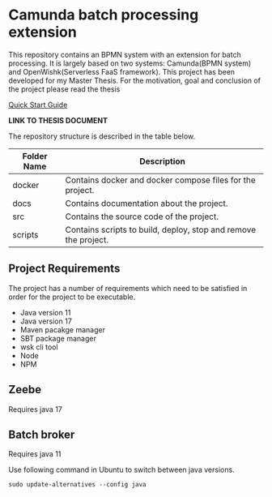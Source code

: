 # Camunda batch processing extension

This repository contains an BPMN system with an extension for batch processing.
It is largely based on two systems: Camunda(BPMN system) and
OpenWishk(Serverless FaaS framework). This project has been developed for my
Master Thesis. For the motivation, goal and conclusion of the project please
read the thesis

[Quick Start Guide](./docs/quickStartGuide.md)

__LINK TO THESIS DOCUMENT__

 The repository structure is described in
the table below.

| Folder Name | Description                                                     |
|-------------|-----------------------------------------------------------------|
| docker      | Contains docker and docker compose files for the project.       |
| docs        | Contains documentation about the project.                       |
| src         | Contains the source code of the project.                        |
| scripts     | Contains scripts to build, deploy, stop and remove the project. |


## Project Requirements
The project has a number of requirements which need to be satisfied in order
for the project to be executable.

- Java version 11
- Java version 17
- Maven pacakge manager
- SBT package manager
- wsk cli tool
- Node
- NPM

## Zeebe

Requires java 17

## Batch broker

Requires java 11

Use following command in Ubuntu to switch between java versions.

```
sudo update-alternatives --config java
```
